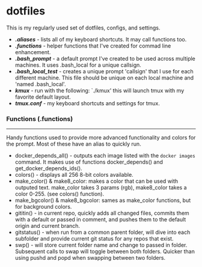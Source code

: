 # dotfiles

This is my regularly used set of dotfiles, configs, and settings.

  * ***.aliases*** - lists all of my keyboard shortcuts.  It may call functions too.   
  * ***.functions*** - helper functions that I've created for commad line enhancement.   
  * ***.bash_prompt*** - a default prompt I've created to be used across multiple machines.  It uses .bash_local for a unique callsign.   
  * ***.bash_local_test*** - creates a unique prompt 'callsign' that I use for each different machine.  This file should be unique on each local machine and 'named .bash_local'.
  * ***kmux*** - run with the following: `./kmux' this will launch tmux with my favorite default layout.
  * ***tmux.conf*** - my keyboard shortcuts and settings for tmux. 

### Functions (.functions)
---
Handy functions used to provide more advanced functionality and colors for the prompt.  Most of these have an alias to quickly run.

  * docker_depends_all() - outputs each image listed with the `docker images` command.  It makes use of functions docker_depends() and get_docker_depends_ids().
  * colors() - displays all 256 8-bit colors available.
  * make_color() & make8_color: makes a color that can be used with outputed text.  make_color takes 3 params (rgb), make8_color takes a color 0-255.  (see colors() function).
  * make_bgcolor() & make8_bgcolor: sames as make_color functions, but for background colors.
  * gititin() - in current repo, quickly adds all changed files, commits them with a default or passed in comment, and pushes them to the default origin and current branch.
  * gitstatus() - when run from a common parent folder, will dive into each subfolder and provide current git status for any repos that exist.
  * swp() - will store current folder name and change to passed in folder. Subsequent calls to swap will toggle between both folders.  Quicker than using pushd and popd when swapping between two folders.
